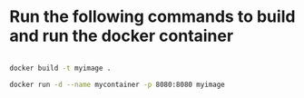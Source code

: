 # Run the following commands to build and run the docker container

```bash

docker build -t myimage .

docker run -d --name mycontainer -p 8080:8080 myimage
    
```